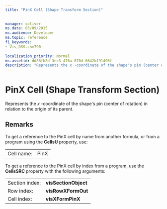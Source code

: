 ```yaml
---
title: "PinX Cell (Shape Transform Section)"
 
 
manager: soliver
ms.date: 03/09/2015
ms.audience: Developer
ms.topic: reference
f1_keywords:
- Vis_DSS.chm790
 
localization_priority: Normal
ms.assetid: dd88fb8d-3ec3-476a-870d-6642b191496f
description: "Represents the x -coordinate of the shape's pin (center of rotation) in relation to the origin of its parent."
---
```


# PinX Cell (Shape Transform Section)

Represents the  *x*  -coordinate of the shape's pin (center of rotation) in relation to the origin of its parent. 
  
## Remarks

To get a reference to the PinX cell by name from another formula, or from a program using the **CellsU** property, use: 
  
|||
|:-----|:-----|
| Cell name:  <br/> | PinX  <br/> |
   
To get a reference to the PinX cell by index from a program, use the **CellsSRC** property with the following arguments: 
  
|||
|:-----|:-----|
| Section index:  <br/> |**visSectionObject** <br/> |
| Row index:  <br/> |**visRowXFormOut** <br/> |
| Cell index:  <br/> |**visXFormPinX** <br/> |
   

